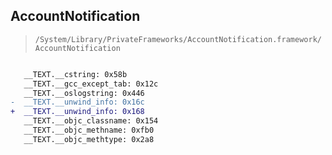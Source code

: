 ## AccountNotification

> `/System/Library/PrivateFrameworks/AccountNotification.framework/AccountNotification`

```diff

   __TEXT.__cstring: 0x58b
   __TEXT.__gcc_except_tab: 0x12c
   __TEXT.__oslogstring: 0x446
-  __TEXT.__unwind_info: 0x16c
+  __TEXT.__unwind_info: 0x168
   __TEXT.__objc_classname: 0x154
   __TEXT.__objc_methname: 0xfb0
   __TEXT.__objc_methtype: 0x2a8

```
